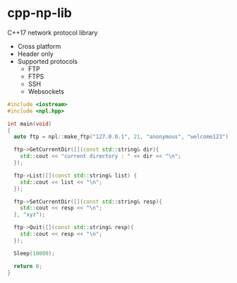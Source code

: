 # cpp-np-lib

C++17 network protocol library

- Cross platform
- Header only
- Supported protocols
    * FTP
	* FTPS
	* SSH
	* Websockets

```cpp
#include <iostream>
#include <npl.hpp>

int main(void)
{
  auto ftp = npl::make_ftp("127.0.0.1", 21, "anonymous", "welcome123");

  ftp->GetCurrentDir([](const std::string& dir){
    std::cout << "current directory : " << dir << "\n";
  });

  ftp->List([](const std::string& list) {
    std::cout << list << "\n";
  });

  ftp->SetCurrentDir([](const std::string& resp){
    std::cout << resp << "\n";
  }, "xyz");

  ftp->Quit([](const std::string& resp){
    std::cout << resp << "\n";
  });

  Sleep(10000);

  return 0;
}
```